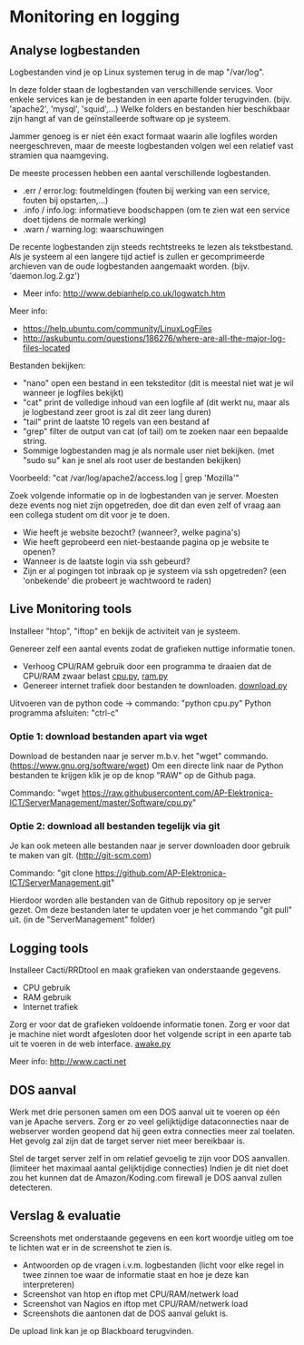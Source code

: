 # Monitoring en logging

## Analyse logbestanden
Logbestanden vind je op Linux systemen terug in de map "/var/log".

In deze folder staan de logbestanden van verschillende services.
Voor enkele services kan je de bestanden in een aparte folder terugvinden. (bijv. 'apache2', 'mysql', 'squid',...)
Welke folders en bestanden hier beschikbaar zijn hangt af van de geïnstalleerde software op je systeem.

Jammer genoeg is er niet één exact formaat waarin alle logfiles worden neergeschreven, maar de meeste logbestanden volgen wel een relatief vast stramien qua naamgeving.

De meeste processen hebben een aantal verschillende logbestanden.
 * .err / error.log: foutmeldingen (fouten bij werking van een service, fouten bij opstarten,...)
 * .info / info.log: informatieve boodschappen (om te zien wat een service doet tijdens de normale werking)
 * .warn / warning.log: waarschuwingen

De recente logbestanden zijn steeds rechtstreeks te lezen als tekstbestand.
Als je systeem al een langere tijd actief is zullen er gecomprimeerde archieven van de oude logbestanden aangemaakt worden. (bijv. 'daemon.log.2.gz')
 * Meer info: http://www.debianhelp.co.uk/logwatch.htm
 
Meer info:
 * https://help.ubuntu.com/community/LinuxLogFiles
 * http://askubuntu.com/questions/186276/where-are-all-the-major-log-files-located

Bestanden bekijken:
 * "nano" open een bestand in een teksteditor (dit is meestal niet wat je wil wanneer je logfiles bekijkt)
 * "cat" print de volledige inhoud van een logfile af (dit werkt nu, maar als je logbestand zeer groot is zal dit zeer lang duren)
 * "tail" print de laatste 10 regels van een bestand af
 * "grep" filter de output van cat (of tail) om te zoeken naar een bepaalde string.
 * Sommige logbestanden mag je als normale user niet bekijken. (met "sudo su" kan je snel als root user de bestanden bekijken)
 
Voorbeeld: "cat /var/log/apache2/access.log | grep 'Mozilla'"

Zoek volgende informatie op in de logbestanden van je server.
Moesten deze events nog niet zijn opgetreden, doe dit dan even zelf of vraag aan een collega student om dit voor je te doen.
 * Wie heeft je website bezocht? (wanneer?, welke pagina's)
 * Wie heeft geprobeerd een niet-bestaande pagina op je website te openen?
 * Wanneer is de laatste login via ssh gebeurd?
 * Zijn er al pogingen tot inbraak op je systeem via ssh opgetreden? (een 'onbekende' die probeert je wachtwoord te raden)

## Live Monitoring tools
Installeer "htop", "iftop" en bekijk de activiteit van je systeem.

Genereer zelf een aantal events zodat de grafieken nuttige informatie tonen.
 * Verhoog CPU/RAM gebruik door een programma te draaien dat de CPU/RAM zwaar belast [cpu.py](/Software/cpu.py), [ram.py](/Software/ram.py)
 * Genereer internet trafiek door bestanden te downloaden. [download.py](/Software/download.py)
 
Uitvoeren van de python code -> commando: "python cpu.py"
Python programma afsluiten: "ctrl-c"

### Optie 1: download bestanden apart via wget
Download de bestanden naar je server m.b.v. het "wget" commando. (https://www.gnu.org/software/wget)
Om een directe link naar de Python bestanden te krijgen klik je op de knop "RAW" op de Github paga.

Commando: "wget https://raw.githubusercontent.com/AP-Elektronica-ICT/ServerManagement/master/Software/cpu.py"

### Optie 2: download all bestanden tegelijk via git
Je kan ook meteen alle bestanden naar je server downloaden door gebruik te maken van git. (http://git-scm.com)

Commando: "git clone https://github.com/AP-Elektronica-ICT/ServerManagement.git"

Hierdoor worden alle bestanden van de Github repository op je server gezet.
Om deze bestanden later te updaten voer je het commando "git pull" uit. (in de "ServerManagement" folder)

## Logging tools
Installeer Cacti/RRDtool en maak grafieken van onderstaande gegevens. 
 * CPU gebruik
 * RAM gebruik
 * Internet trafiek

Zorg er voor dat de grafieken voldoende informatie tonen.
Zorg er voor dat je machine niet wordt afgesloten door het volgende script in een aparte tab uit te voeren in de web interface. [awake.py](/Software/awake.py)

Meer info: http://www.cacti.net
## DOS aanval
Werk met drie personen samen om een DOS aanval uit te voeren op één van je Apache servers.
Zorg er zo veel gelijktijdige dataconnecties naar de webserver worden geopend dat hij geen extra connecties meer zal toelaten.
Het gevolg zal zijn dat de target server niet meer bereikbaar is.

Stel de target server zelf in om relatief gevoelig te zijn voor DOS aanvallen. (limiteer het maximaal aantal gelijktijdige connecties)
Indien je dit niet doet zou het kunnen dat de Amazon/Koding.com firewall je DOS aanval zullen detecteren.


## Verslag & evaluatie
Screenshots met onderstaande gegevens en een kort woordje uitleg om toe te lichten wat er in de screenshot te zien is.
 * Antwoorden op de vragen i.v.m. logbestanden (licht voor elke regel in twee zinnen toe waar de informatie staat en hoe je deze kan interpreteren)
 * Screenshot van htop en iftop met CPU/RAM/netwerk load
 * Screenshot van Nagios en iftop met CPU/RAM/netwerk load
 * Screenshots die aantonen dat de DOS aanval gelukt is.
 
De upload link kan je op Blackboard terugvinden.
